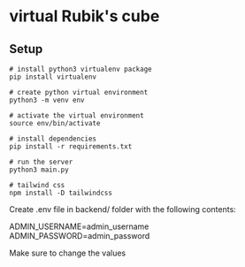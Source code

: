 # virtual Rubik's cube

## Setup
```Shell
# install python3 virtualenv package
pip install virtualenv

# create python virtual environment
python3 -m venv env

# activate the virtual environment
source env/bin/activate

# install dependencies
pip install -r requirements.txt

# run the server
python3 main.py

# tailwind css
npm install -D tailwindcss
```

Create .env file in backend/ folder with the following contents:

ADMIN_USERNAME=admin_username
ADMIN_PASSWORD=admin_password

Make sure to change the values